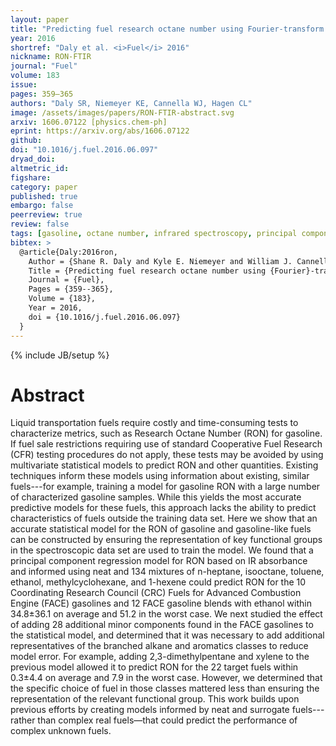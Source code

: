 ```yaml
---
layout: paper
title: "Predicting fuel research octane number using Fourier-transform infrared absorption spectra of neat hydrocarbons"
year: 2016
shortref: "Daly et al. <i>Fuel</i> 2016"
nickname: RON-FTIR
journal: "Fuel"
volume: 183
issue:
pages: 359–365
authors: "Daly SR, Niemeyer KE, Cannella WJ, Hagen CL"
image: /assets/images/papers/RON-FTIR-abstract.svg
arxiv: 1606.07122 [physics.chem-ph]
eprint: https://arxiv.org/abs/1606.07122
github:
doi: "10.1016/j.fuel.2016.06.097"
dryad_doi:
altmetric_id:
figshare:
category: paper
published: true
embargo: false
peerreview: true
review: false
tags: [gasoline, octane number, infrared spectroscopy, principal component regression]
bibtex: >
  @article{Daly:2016ron,
    Author = {Shane R. Daly and Kyle E. Niemeyer and William J. Cannella and Christopher L. Hagen},
    Title = {Predicting fuel research octane number using {Fourier}-transform infrared absorption spectra of neat hydrocarbons},
    Journal = {Fuel},
    Pages = {359--365},
    Volume = {183},
    Year = 2016,
    doi = {10.1016/j.fuel.2016.06.097}
  }
---
```

{% include JB/setup %}

# Abstract

Liquid transportation fuels require costly and time-consuming tests to characterize metrics, such as Research Octane Number (RON) for gasoline. If fuel sale restrictions requiring use of standard Cooperative Fuel Research (CFR) testing procedures do not apply, these tests may be avoided by using multivariate statistical models to predict RON and other quantities. Existing techniques inform these models using information about existing, similar fuels---for example, training a model for gasoline RON with a large number of characterized gasoline samples. While this yields the most accurate predictive models for these fuels, this approach lacks the ability to predict characteristics of fuels outside the training data set. Here we show that an accurate statistical model for the RON of gasoline and gasoline-like fuels can be constructed by ensuring the representation of key functional groups in the spectroscopic data set are used to train the model. We found that a principal component regression model for RON based on IR absorbance and informed using neat and 134 mixtures of n-heptane, isooctane, toluene, ethanol, methylcyclohexane, and 1-hexene could predict RON for the 10 Coordinating Research Council (CRC) Fuels for Advanced Combustion Engine (FACE) gasolines and 12 FACE gasoline blends with ethanol within 34.8±36.1 on average and 51.2 in the worst case. We next studied the effect of adding 28 additional minor components found in the FACE gasolines to the statistical model, and determined that it was necessary to add additional representatives of the branched alkane and aromatics classes to reduce model error. For example, adding 2,3-dimethylpentane and xylene to the previous model allowed it to predict RON for the 22 target fuels within 0.3±4.4 on average and 7.9 in the worst case. However, we determined that the specific choice of fuel in those classes mattered less than ensuring the representation of the relevant functional group. This work builds upon previous efforts by creating models informed by neat and surrogate fuels---rather than complex real fuels—that could predict the performance of complex unknown fuels.

